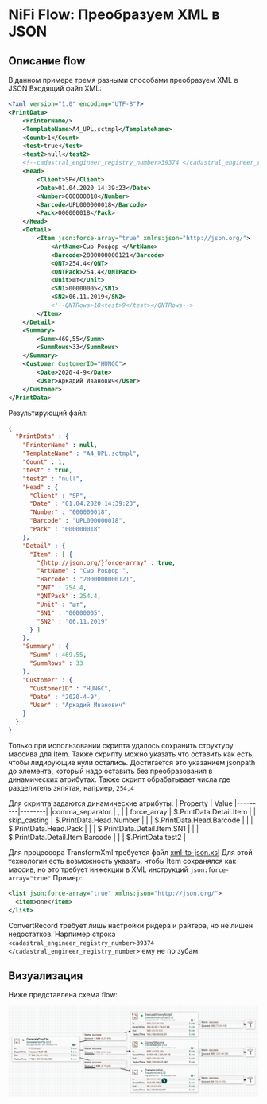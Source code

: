 # NiFi Flow: Преобразуем XML в JSON

## Описание flow

В данном примере тремя разными способами преобразуем XML в JSON
Входящий файл XML:
```xml
<?xml version="1.0" encoding="UTF-8"?>
<PrintData>
    <PrinterName/>
    <TemplateName>A4_UPL.sctmpl</TemplateName>
    <Count>1</Count>
    <test>true</test>
    <test2>null</test2>
    <!--cadastral_engineer_registry_number>39374 </cadastral_engineer_registry_number-->
    <Head>
        <Client>SP</Client>
        <Date>01.04.2020 14:39:23</Date>
        <Number>000000018</Number>
        <Barcode>UPL000000018</Barcode>
        <Pack>000000018</Pack>
    </Head>
    <Detail>
        <Item json:force-array="true" xmlns:json="http://json.org/">
            <ArtName>Сыр Рокфор </ArtName>
            <Barcode>2000000000121</Barcode>
            <QNT>254,4</QNT>
            <QNTPack>254,4</QNTPack>
            <Unit>шт</Unit>
            <SN1>00000005</SN1>
            <SN2>06.11.2019</SN2>
            <!--QNTRows>18<test>9</test></QNTRows-->
        </Item>
    </Detail>
    <Summary>
        <Summ>469,55</Summ>
        <SummRows>33</SummRows>
    </Summary>
    <Customer CustomerID="HUNGC">
        <Date>2020-4-9</Date>
        <User>Аркадий Иванович</User>
    </Customer>
</PrintData>
```
Результирующий файл:
```json
{
  "PrintData" : {
    "PrinterName" : null,
    "TemplateName" : "A4_UPL.sctmpl",
    "Count" : 1,
    "test" : true,
    "test2" : "null",
    "Head" : {
      "Client" : "SP",
      "Date" : "01.04.2020 14:39:23",
      "Number" : "000000018",
      "Barcode" : "UPL000000018",
      "Pack" : "000000018"
    },
    "Detail" : {
      "Item" : [ {
        "{http://json.org/}force-array" : true,
        "ArtName" : "Сыр Рокфор ",
        "Barcode" : "2000000000121",
        "QNT" : 254.4,
        "QNTPack" : 254.4,
        "Unit" : "шт",
        "SN1" : "00000005",
        "SN2" : "06.11.2019"
      } ]
    },
    "Summary" : {
      "Summ" : 469.55,
      "SummRows" : 33
    },
    "Customer" : {
      "CustomerID" : "HUNGC",
      "Date" : "2020-4-9",
      "User" : "Аркадий Иванович"
    }
  }
}
```

Только при использовании скрипта удалось сохранить структуру массива для Item. 
Также скрипту можно указать что оставить как есть, чтобы лидирующие нули остались.
Достигается это указанием jsonpath до элемента, который надо оставить без преобразования в динамических атрибутах.
Также скрипт обрабатывает числа где разделитель зяпятая, наприер, `254,4` 

Для скрипта задаются динамические атрибуты:
| Property | Value
|---------|--------|
|comma_separator | , |
| force_array | $.PrintData.Detail.Item |
| skip_casting | $.PrintData.Head.Number |
| | $.PrintData.Head.Barcode |
| | $.PrintData.Head.Pack |
| | $.PrintData.Detail.Item.SN1 |
| | $.PrintData.Detail.Item.Barcode |
| | $.PrintData.test2 |

 

Для процессора TransformXml требуется файл [xml-to-json.xsl](https://github.com/bramstein/xsltjson/blob/master/conf/xml-to-json.xsl)
Для этой технологии есть возможность указать, чтобы Item сохранялся как массив, но это требует инжекции в XML инструкций `json:force-array="true"`
Пример:
```xml
<list json:force-array="true" xmlns:json="http://json.org/">
  <item>one</item>
</list>
```

ConvertRecord требует лишь настройки ридера и райтера, но не лишен недостатков.
Нарпимер строка `<cadastral_engineer_registry_number>39374 </cadastral_engineer_registry_number>` ему не по зубам.

## Визуализация

Ниже представлена схема flow:

![NiFi Flow](pipeline.png)


